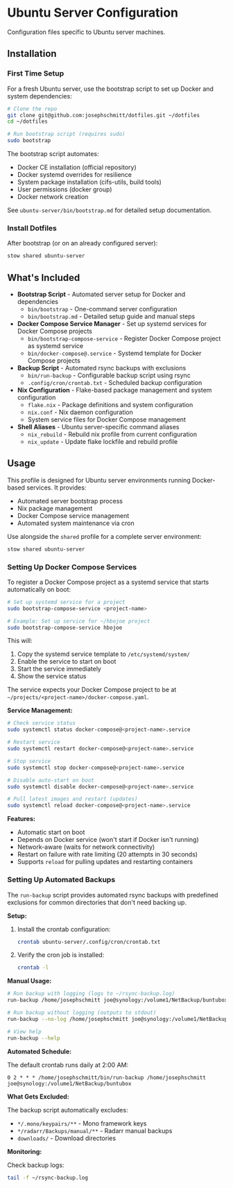# Ubuntu Server Configuration

Configuration files specific to Ubuntu server machines.

## Installation

### First Time Setup

For a fresh Ubuntu server, use the bootstrap script to set up Docker and system dependencies:

```bash
# Clone the repo
git clone git@github.com:josephschmitt/dotfiles.git ~/dotfiles
cd ~/dotfiles

# Run bootstrap script (requires sudo)
sudo bootstrap
```

The bootstrap script automates:
- Docker CE installation (official repository)
- Docker systemd overrides for resilience
- System package installation (cifs-utils, build tools)
- User permissions (docker group)
- Docker network creation

See `ubuntu-server/bin/bootstrap.md` for detailed setup documentation.

### Install Dotfiles

After bootstrap (or on an already configured server):

```bash
stow shared ubuntu-server
```

## What's Included

- **Bootstrap Script** - Automated server setup for Docker and dependencies
  - `bin/bootstrap` - One-command server configuration
  - `bin/bootstrap.md` - Detailed setup guide and manual steps
- **Docker Compose Service Manager** - Set up systemd services for Docker Compose projects
  - `bin/bootstrap-compose-service` - Register Docker Compose project as systemd service
  - `bin/docker-compose@.service` - Systemd template for Docker Compose projects
- **Backup Script** - Automated rsync backups with exclusions
  - `bin/run-backup` - Configurable backup script using rsync
  - `.config/cron/crontab.txt` - Scheduled backup configuration
- **Nix Configuration** - Flake-based package management and system configuration
  - `flake.nix` - Package definitions and system configuration
  - `nix.conf` - Nix daemon configuration
  - System service files for Docker Compose management
- **Shell Aliases** - Ubuntu server-specific command aliases
  - `nix_rebuild` - Rebuild nix profile from current configuration
  - `nix_update` - Update flake lockfile and rebuild profile

## Usage

This profile is designed for Ubuntu server environments running Docker-based services. It provides:
- Automated server bootstrap process
- Nix package management
- Docker Compose service management
- Automated system maintenance via cron

Use alongside the `shared` profile for a complete server environment:

```bash
stow shared ubuntu-server
```

### Setting Up Docker Compose Services

To register a Docker Compose project as a systemd service that starts automatically on boot:

```bash
# Set up systemd service for a project
sudo bootstrap-compose-service <project-name>

# Example: Set up service for ~/hbojoe project
sudo bootstrap-compose-service hbojoe
```

This will:
1. Copy the systemd service template to `/etc/systemd/system/`
2. Enable the service to start on boot
3. Start the service immediately
4. Show the service status

The service expects your Docker Compose project to be at `~/projects/<project-name>/docker-compose.yaml`.

**Service Management:**

```bash
# Check service status
sudo systemctl status docker-compose@<project-name>.service

# Restart service
sudo systemctl restart docker-compose@<project-name>.service

# Stop service
sudo systemctl stop docker-compose@<project-name>.service

# Disable auto-start on boot
sudo systemctl disable docker-compose@<project-name>.service

# Pull latest images and restart (updates)
sudo systemctl reload docker-compose@<project-name>.service
```

**Features:**
- Automatic start on boot
- Depends on Docker service (won't start if Docker isn't running)
- Network-aware (waits for network connectivity)
- Restart on failure with rate limiting (20 attempts in 30 seconds)
- Supports `reload` for pulling updates and restarting containers

### Setting Up Automated Backups

The `run-backup` script provides automated rsync backups with predefined exclusions for common directories that don't need backing up.

**Setup:**

1. Install the crontab configuration:
   ```bash
   crontab ubuntu-server/.config/cron/crontab.txt
   ```

2. Verify the cron job is installed:
   ```bash
   crontab -l
   ```

**Manual Usage:**

```bash
# Run backup with logging (logs to ~/rsync-backup.log)
run-backup /home/josephschmitt joe@synology:/volume1/NetBackup/buntubox

# Run backup without logging (outputs to stdout)
run-backup --no-log /home/josephschmitt joe@synology:/volume1/NetBackup/buntubox

# View help
run-backup --help
```

**Automated Schedule:**

The default crontab runs daily at 2:00 AM:
```
0 2 * * * /home/josephschmitt/bin/run-backup /home/josephschmitt joe@synology:/volume1/NetBackup/buntubox
```

**What Gets Excluded:**

The backup script automatically excludes:
- `*/.mono/keypairs/**` - Mono framework keys
- `*/radarr/Backups/manual/**` - Radarr manual backups
- `downloads/` - Download directories

**Monitoring:**

Check backup logs:
```bash
tail -f ~/rsync-backup.log
```